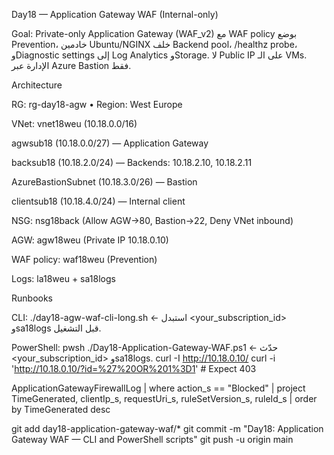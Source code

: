 
Day18 — Application Gateway WAF (Internal-only)

Goal: Private-only Application Gateway (WAF_v2) مع WAF policy بوضع Prevention، خادمين Ubuntu/NGINX خلف Backend pool، /healthz probe، وDiagnostic settings إلى Log Analytics وStorage. لا Public IP على الـ VMs. الإدارة عبر Azure Bastion فقط.

Architecture

RG: rg-day18-agw • Region: West Europe

VNet: vnet18weu (10.18.0.0/16)

agwsub18 (10.18.0.0/27) — Application Gateway

backsub18 (10.18.2.0/24) — Backends: 10.18.2.10, 10.18.2.11

AzureBastionSubnet (10.18.3.0/26) — Bastion

clientsub18 (10.18.4.0/24) — Internal client

NSG: nsg18back (Allow AGW→80, Bastion→22, Deny VNet inbound)

AGW: agw18weu (Private IP 10.18.0.10)

WAF policy: waf18weu (Prevention)

Logs: la18weu + sa18logs<unique>

Runbooks

CLI: ./day18-agw-waf-cli-long.sh ← استبدل <your_subscription_id> وsa18logs<unique> قبل التشغيل.

PowerShell: pwsh ./Day18-Application-Gateway-WAF.ps1 ← حدّث <your_subscription_id> وsa18logs<unique>.
curl -I http://10.18.0.10/
curl -i 'http://10.18.0.10/?id=%27%20OR%201%3D1'   # Expect 403

ApplicationGatewayFirewallLog
| where action_s == "Blocked"
| project TimeGenerated, clientIp_s, requestUri_s, ruleSetVersion_s, ruleId_s
| order by TimeGenerated desc


git add day18-application-gateway-waf/*
git commit -m "Day18: Application Gateway WAF — CLI and PowerShell scripts"
git push -u origin main


